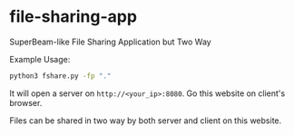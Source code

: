 # file-sharing-app
SuperBeam-like File Sharing Application but Two Way

Example Usage:

```bash
python3 fshare.py -fp "."
```

It will open a server on `http://<your_ip>:8080`. Go this website on client's browser.

Files can be shared in two way by both server and client on this website.
